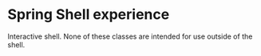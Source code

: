 # Spring Shell experience

Interactive shell. None of these classes are intended for use outside of the shell.